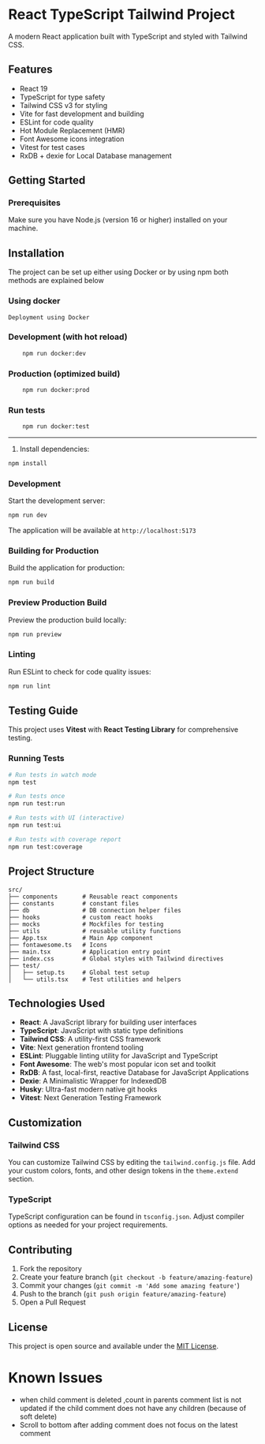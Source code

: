 # React TypeScript Tailwind Project

A modern React application built with TypeScript and styled with Tailwind CSS.

## Features

- React 19
- TypeScript for type safety
- Tailwind CSS v3 for styling
- Vite for fast development and building
- ESLint for code quality
- Hot Module Replacement (HMR)
- Font Awesome icons integration
- Vitest for test cases
- RxDB + dexie for Local Database management

## Getting Started

### Prerequisites

Make sure you have Node.js (version 16 or higher) installed on your machine.

## Installation

The project can be set up either using Docker or by using npm both methods are explained below

### Using docker

    Deployment using Docker

### Development (with hot reload)

```bash
    npm run docker:dev
```

### Production (optimized build)

```bash
    npm run docker:prod
```

### Run tests

```bash
    npm run docker:test
```

---

1. Install dependencies:

```bash
npm install
```

### Development

Start the development server:

```bash
npm run dev
```

The application will be available at `http://localhost:5173`

### Building for Production

Build the application for production:

```bash
npm run build
```

### Preview Production Build

Preview the production build locally:

```bash
npm run preview
```

### Linting

Run ESLint to check for code quality issues:

```bash
npm run lint
```

## Testing Guide

This project uses **Vitest** with **React Testing Library** for comprehensive testing.

### Running Tests

```bash
# Run tests in watch mode
npm test

# Run tests once
npm run test:run

# Run tests with UI (interactive)
npm run test:ui

# Run tests with coverage report
npm run test:coverage
```

## Project Structure

```
src/
├── components       # Reusable react components
├── constants        # constant files
├── db               # DB connection helper files
├── hooks            # custom react hooks
├── mocks            # Mockfiles for testing
├── utils            # reusable utility functions
├── App.tsx          # Main App component
├── fontawesome.ts   # Icons
├── main.tsx         # Application entry point
├── index.css        # Global styles with Tailwind directives
├── test/
│   ├── setup.ts     # Global test setup
│   └── utils.tsx    # Test utilities and helpers
```

## Technologies Used

- **React**: A JavaScript library for building user interfaces
- **TypeScript**: JavaScript with static type definitions
- **Tailwind CSS**: A utility-first CSS framework
- **Vite**: Next generation frontend tooling
- **ESLint**: Pluggable linting utility for JavaScript and TypeScript
- **Font Awesome**: The web's most popular icon set and toolkit
- **RxDB**: A fast, local-first, reactive Database for JavaScript Applications
- **Dexie**: A Minimalistic Wrapper for IndexedDB
- **Husky**: Ultra-fast modern native git hooks
- **Vitest**: Next Generation Testing Framework

## Customization

### Tailwind CSS

You can customize Tailwind CSS by editing the `tailwind.config.js` file. Add your custom colors, fonts, and other design tokens in the `theme.extend` section.

### TypeScript

TypeScript configuration can be found in `tsconfig.json`. Adjust compiler options as needed for your project requirements.

## Contributing

1. Fork the repository
2. Create your feature branch (`git checkout -b feature/amazing-feature`)
3. Commit your changes (`git commit -m 'Add some amazing feature'`)
4. Push to the branch (`git push origin feature/amazing-feature`)
5. Open a Pull Request

## License

This project is open source and available under the [MIT License](LICENSE).

# Known Issues

- when child comment is deleted ,count in parents comment list is not updated if the child comment does not have any children (because of soft delete)
- Scroll to bottom after adding comment does not focus on the latest comment
